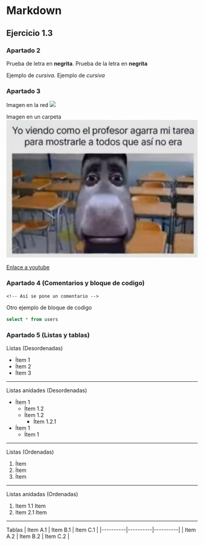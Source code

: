# Markdown
## Ejercicio 1.3
### Apartado 2
Prueba de letra en __negrita__.  Prueba de la letra en **negrita**

Ejemplo de _cursiva_. Ejemplo de *cursiva*

### Apartado 3
Imagen en la red 
![](https://us-tuna-sounds-images.voicemod.net/c26c41f3-f379-43e7-8a4f-18cc4e2e500c-1666148944721.png)


Imagen en un carpeta 
![](imagenes/asnoxd.jpeg)


[Enlace a youtube](https://www.youtube.com/)
### Apartado 4 (Comentarios y bloque de codigo)


```
<!-- Así se pone un comentario -->
```
<!-- Este comentario no se mostrara -->
Otro ejemplo de bloque de codigo
```sql
select * from users
```


### Apartado 5 (Listas y tablas)
Listas  (Desordenadas)
* Ítem 1
* Ítem 2
* Ítem 3
---
Listas anidades  (Desordenadas)
* Ítem 1
   * Ítem 1.2
   * Ítem 1.2
       * Ítem 1.2.1
* Ítem 1
   * Ítem 1
---
Listas (Ordenadas) 
1. Ítem
2. Ítem
3. Ítem


---
Listas anidadas (Ordenadas)


1. Item 
   1.1 Item
2. Item 
   2.1 Item
---
Tablas 
| Item A.1 | Item B.1 | Item C.1 |
|----------|----------|----------|
| Item A.2 | Item B.2 | Item C.2 |
